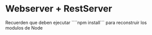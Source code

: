 # Webserver + RestServer


Recuerden que deben ejecutar ````npm install``` para reconstruir los modulos de Node